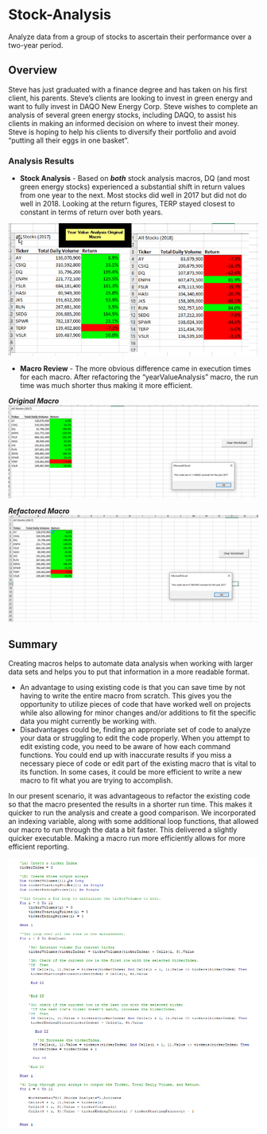 # Stock-Analysis
Analyze data from a group of stocks to ascertain their performance over a two-year period. 
## Overview
Steve has just graduated with a finance degree and has taken on his first client, his parents. Steve’s clients are looking to invest in green energy and want to fully invest in DAQO New Energy Corp.  Steve wishes to complete an analysis of several green energy stocks, including DAQO, to assist his clients in making an informed decision on where to invest their money. Steve is hoping to help his clients to diversify their portfolio and avoid “putting all their eggs in one basket”.
### Analysis Results
  * **Stock Analysis** - Based on **_both_** stock analysis macros, DQ (and most green energy stocks) experienced a substantial shift in return values from one year to the next. Most stocks did well in 2017 but did not do well in 2018. Looking at the return figures, TERP stayed closest to constant in terms of return over both years. 

![Year_Value_OG](https://github.com/agordon16/Stock-Analysis/blob/c5717586fae9de35bc9450e336a7a4be07f627d7/VBA%20Challenge%20Images/Year_Value_Original_Comparison.png)

  * **Macro Review** - The more obvious difference came in execution times for each macro. After refactoring the “yearValueAnalysis” macro, the run time was much shorter thus making it more efficient.
 
**_Original Macro_**
![All_Stocks_Analysis_2017_OG](https://github.com/agordon16/Stock-Analysis/blob/c5717586fae9de35bc9450e336a7a4be07f627d7/VBA%20Challenge%20Images/All_Stocks_Analysis_2017_OG(YearEnd).png)

**_Refactored Macro_**
![VBA_Challenge_2017](https://github.com/agordon16/Stock-Analysis/blob/c5717586fae9de35bc9450e336a7a4be07f627d7/VBA%20Challenge%20Images/VBA_Challenge_2017.png)

## Summary
Creating macros helps to automate data analysis when working with larger data sets and helps you to put that information in a more readable format. 
    
- An advantage to using existing code is that you can save time by not having to write the entire macro from scratch. This gives you the opportunity to utilize pieces of code that have worked well on projects while also allowing for minor changes and/or additions to fit the specific data you might currently be working with.
- Disadvantages could be, finding an appropriate set of code to analyze your data or struggling to edit the code properly. When you attempt to edit existing code, you need to be aware of how each command functions. You could end up with inaccurate results if you miss a necessary piece of code or edit part of the existing macro that is vital to its function. In some cases, it could be more efficient to write a new macro to fit what you are trying to accomplish.   

In our present scenario, it was advantageous to refactor the existing code so that the macro presented the results in a shorter run time. This makes it quicker to run the analysis and create a good comparison.
We incorporated an indexing variable, along with some additional loop functions, that allowed our macro to run through the data a bit faster.  This delivered a slightly quicker executable. Making a macro run more efficiently allows for more efficient reporting.

![Code](https://github.com/agordon16/Stock-Analysis/blob/c5717586fae9de35bc9450e336a7a4be07f627d7/VBA%20Challenge%20Images/Code.png)

